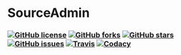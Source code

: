 # SourceAdmin

### [![GitHub license](https://img.shields.io/badge/license-GPLv3-blue.svg?style=flat-square)](https://raw.githubusercontent.com/Technoblazed/sourceadmin/master/LICENSE) [![GitHub forks](https://img.shields.io/github/forks/technoblazed/sourceadmin.svg?style=flat-square)](https://github.com/technoblazed/sourceadmin/network) [![GitHub stars](https://img.shields.io/github/stars/technoblazed/sourceadmin.svg?style=flat-square)](https://github.com/technoblazed/sourceadmin/stargazers) [![GitHub issues](https://img.shields.io/github/issues/technoblazed/sourceadmin.svg?style=flat-square)](https://github.com/technoblazed/sourceadmin/issues) [![Travis](https://img.shields.io/travis/Technoblazed/sourceadmin.svg?style=flat-square)](https://travis-ci.org/Technoblazed/sourceadmin) [![Codacy](https://img.shields.io/codacy/grade/7f2feef106234b6ea78410ad10cc3ef3.svg?style=flat-square)](https://www.codacy.com/app/technoblazed/sourceadmin)
